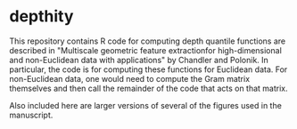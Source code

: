 # depthity
This repository contains R code for computing depth quantile functions are described in "Multiscale geometric feature extractionfor high-dimensional and non-Euclidean data with applications" by Chandler and Polonik.  In particular, the code is for computing these functions for Euclidean data.  For non-Euclidean data, one would need to compute the Gram matrix themselves and then call the remainder of the code that acts on that matrix.  

Also included here are larger versions of several of the figures used in the manuscript. 
